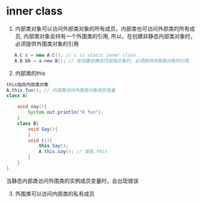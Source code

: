 # inner class
1. 内部类对象可以访问外部类对象的所有成员，内部类也可访问外部类的所有成员, 内部类对象会持有一个外围类的引用,
所以，在创建非静态内部类对象时，必须提供外围类对象的引用 
```java
   A.C c = new A.C(); // c is static inner class
   A.B bb = a.new B(); // 在创建非静态内部类对象时，必须提供外围类对象的引用 
```
2. 内部类的this
```java
this指向内部类对象
A.this.fun(); // 内部类访问外围类对象成员变量
class A{

    void say(){
        System.out.println("A fun");
    }
    class B{
        void Say(){
        }
        void t(){
            this.Say();
            A.this.say(); // 类名.this
        }
    }
}
```
当静态内部类访问外围类的实例成员变量时，会出现错误

3. 外围类可以访问内部类的私有成员